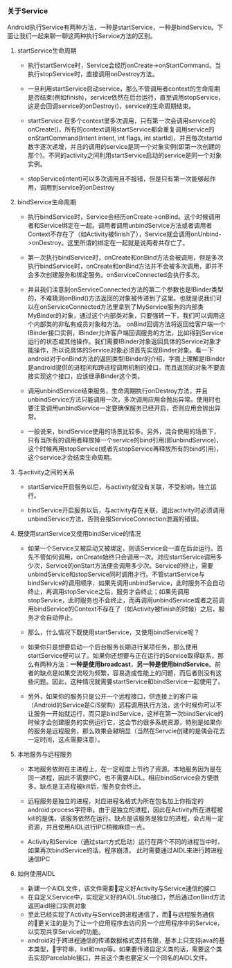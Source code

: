 ### 关于Service
Android执行Service有两种方法，一种是startService，一种是bindService。下面让我们一起来聊一聊这两种执行Service方法的区别。


1. startService生命周期 

    - 执行startService时，Service会经历onCreate->onStartCommand。当执行stopService时，直接调用onDestroy方法。

    - 一旦利用startService启动service，那么不管调用者context的生命周期是否结束(例如finish)，service依然在后台运行，直至调用stopService，这是会回调service的onDestroy()，service的生命周期结束。

    - startService 在多个context里多次调用，只有第一次会调用service的onCreate()，所有的context调用startService都会重复调用service的onStartCommand(Intent intent, int flags, int startId)，并且每次startId数字逐次递增，并且的调用的service是同一个对象实例(即第一次创建的那个)。不同的activity之间利用startService启动的service是同一个对象实例。

    - stopService(intent)可以多次调用且不报错，但是只有第一次能够起作用，调用到service的onDestroy

2. bindService生命周期 

    - 执行bindService时，Service会经历onCreate->onBind。这个时候调用者和Service绑定在一起。调用者调用unbindService方法或者调用者Context不存在了（如Activity被finish了），Service就会调用onUnbind->onDestroy。这里所谓的绑定在一起就是说两者共存亡了。

    - 第一次执行bindService时，onCreate和onBind方法会被调用，但是多次执行bindService时，onCreate和onBind方法并不会被多次调用，即并不会多次创建服务和绑定服务。onServiceConnected会执行多次。

    - 并且我们注意到onServiceConnected方法的第二个参数也是IBinder类型的，不难猜测onBind()方法返回的对象被传递到了这里。也就是说我们可以在onServiceConnected方法里拿到了MyService服务的内部类MyBinder的对象，通过这个内部类对象，只要强转一下，我们可以调用这个内部类的非私有成员对象和方法。 onBind回调方法将返回给客户端一个IBinder接口实例，IBinder允许客户端回调服务的方法，比如得到Service运行的状态或其他操作。我们需要IBinder对象返回具体的Service对象才能操作，所以说具体的Service对象必须首先实现Binder对象。看一下android对于onBind方法的返回类型IBinder的介绍，字面上理解是IBinder是android提供的进程间和跨进程调用机制的接口。而且返回的对象不要直接实现这个接口，应该继承Binder这个类。

    - 调用unbindService结束服务，生命周期执行onDestroy方法，并且unbindService方法只能调用一次，多次调用应用会抛出异常。使用时也要注意调用unbindService一定要确保服务已经开启，否则应用会抛出异常。

    - 一般说来，bindService使用的场景比较多。另外，混合使用的场景下，只有当所有的调用者释放掉一个service的bind引用(即unbindService)，这个时候再用stopService(或者先stopService再释放所有的bind引用)，这个service才会结束生命周期。

3. 与activity之间的关系

    - startService开启服务以后，与activity就没有关联，不受影响，独立运行。

    - bindService开启服务以后，与activity存在关联，退出activity时必须调用unbindService方法，否则会报ServiceConnection泄漏的错误。


4. 既使用startService又使用bindService的情况

    - 如果一个Service又被启动又被绑定，则该Service会一直在后台运行。首先不管如何调用，onCreate始终只会调用一次。对应startService调用多少次，Service的onStart方法便会调用多少次。Service的终止，需要unbindService和stopService同时调用才行。不管startService与bindService的调用顺序，如果先调用unbindService，此时服务不会自动终止，再调用stopService之后，服务才会终止；如果先调用stopService，此时服务也不会终止，而再调用unbindService或者之前调用bindService的Context不存在了（如Activity被finish的时候）之后，服务才会自动停止。

    - 那么，什么情况下既使用startService，又使用bindService呢？
    - 如果你只是想要启动一个后台服务长期进行某项任务，那么使用startService便可以了。如果你还想要与正在运行的Service取得联系，那么有两种方法：**一种是使用broadcast**，**另一种是使用bindService**。前者的缺点是如果交流较为频繁，容易造成性能上的问题，而后者则没有这些问题。因此，这种情况就需要startService和bindService一起使用了。

    - 另外，如果你的服务只是公开一个远程接口，供连接上的客户端（Android的Service是C/S架构）远程调用执行方法，这个时候你可以不让服务一开始就运行，而只是bindService，这样在第一次bindService的时候才会创建服务的实例运行它，这会节约很多系统资源，特别是如果你的服务是远程服务，那么效果会越明显（当然在Servcie创建的是偶会花去一定时间，这点需要注意）。    

7. 本地服务与远程服务
    - 本地服务依附在主进程上，在一定程度上节约了资源。本地服务因为是在同一进程，因此不需要IPC，也不需要AIDL。相应bindService会方便很多。缺点是主进程被kill后，服务变会终止。

    - 远程服务是独立的进程，对应进程名格式为所在包名加上你指定的android:process字符串。由于是独立的进程，因此在Activity所在进程被kill的是偶，该服务依然在运行。缺点是该服务是独立的进程，会占用一定资源，并且使用AIDL进行IPC稍微麻烦一点。

    - Activity和Service（通过start方式启动）运行在两个不同的进程当中时，如果再次bindService的话，程序崩溃。 此时需要通过AIDL来进行跨进程通信IPC
    
8. 如何使用AIDL
    - 新建一个AIDL文件，该文件需要定义好Activity与Service通信的接口
    - 在自定义Service中，实现定义好的AIDL.Stub接口，然后通过onBind方法返回aidl接口实例对象
    - 至此已经实现了Activity与Service跨进程通信了，而与远程服务通信的更关注的是为了让一个应用程序去访问另一个应用程序中的Service，以实现共享Service的功能。
    - android对于跨进程通信的传递数据格式支持有限，基本上只支持java的基本类型，字符串，list和map等。如果要传递自定义类的话，需要这个类去实现Parcelable接口，并且这个类也要定义一个同名的AIDL文件。